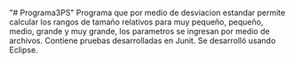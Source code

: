 "# Programa3PS" 
Programa que por medio de desviacion estandar permite calcular los rangos de tamaño relativos para muy pequeño, pequeño, medio, grande y muy grande, los parametros se ingresan por medio de archivos.
Contiene pruebas desarrolladas en Junit.
Se desarrolló usando Eclipse.
